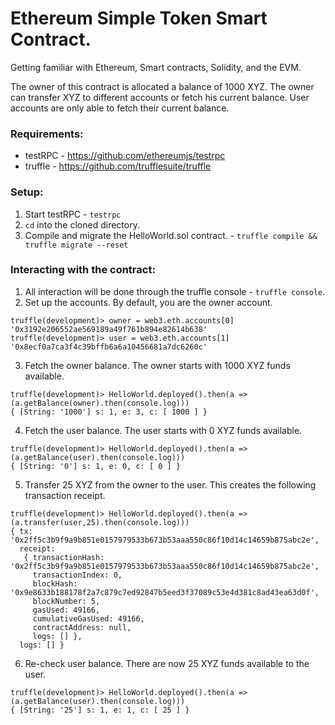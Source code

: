 # Ethereum Simple Token Smart Contract.

Getting familiar with Ethereum, Smart contracts, Solidity, and the EVM. 

The owner of this contract is allocated a balance of 1000 XYZ. The owner can transfer XYZ to different accounts or fetch his current balance.
User accounts are only able to fetch their current balance. 

### Requirements:

- testRPC - https://github.com/ethereumjs/testrpc                                                                                     
- truffle - https://github.com/trufflesuite/truffle

### Setup:

1. Start testRPC - `testrpc`
2. `cd` into the cloned directory.
3. Compile and migrate the HelloWorld.sol contract. - `truffle compile && truffle migrate --reset`

### Interacting with the contract:

1. All interaction will be done through the truffle console - `truffle console`.
2. Set up the accounts. By default, you are the owner account.
```
truffle(development)> owner = web3.eth.accounts[0]
'0x3192e206552ae569189a49f761b894e82614b638'
truffle(development)> user = web3.eth.accounts[1]
'0x8ecf0a7ca3f4c39bffb6a6a10456681a7dc6260c'
```            
3. Fetch the owner balance. The owner starts with 1000 XYZ funds available.
```
truffle(development)> HelloWorld.deployed().then(a => (a.getBalance(owner).then(console.log)))
{ [String: '1000'] s: 1, e: 3, c: [ 1000 ] }
```
4. Fetch the user balance. The user starts with 0 XYZ funds available. 
```
truffle(development)> HelloWorld.deployed().then(a => (a.getBalance(user).then(console.log)))
{ [String: '0'] s: 1, e: 0, c: [ 0 ] }
```
5. Transfer 25 XYZ from the owner to the user. This creates the following transaction receipt.
```
truffle(development)> HelloWorld.deployed().then(a => (a.transfer(user,25).then(console.log)))
{ tx: '0x2ff5c3b9f9a9b851e0157979533b673b53aaa550c86f10d14c14659b875abc2e',
  receipt:
   { transactionHash: '0x2ff5c3b9f9a9b851e0157979533b673b53aaa550c86f10d14c14659b875abc2e',
     transactionIndex: 0,
     blockHash: '0x9e8633b188178f2a7c879c7ed92847b5eed3f37089c53e4d381c8ad43ea63d0f',
     blockNumber: 5,
     gasUsed: 49166,
     cumulativeGasUsed: 49166,
     contractAddress: null,
     logs: [] },
  logs: [] }
```
6. Re-check user balance. There are now 25 XYZ funds available to the user.
```
truffle(development)> HelloWorld.deployed().then(a => (a.getBalance(user).then(console.log)))
{ [String: '25'] s: 1, e: 1, c: [ 25 ] }
```


